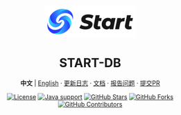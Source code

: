 <div align= "center">
    <img src="https://github.com/Spatio-Temporal-Lab/start-db-doc/blob/main/icon/logo.png?raw=true" alt="">
</div>

<div align= "center">

# START-DB

**中文** | [English](README.md) · [更新日志]() · [文档](https://github.com/Spatio-Temporal-Lab/cupid-db-doc) · [报告问题](https://github.com/Spatio-Temporal-Lab/start-db/issues) · [提交PR](https://github.com/Spatio-Temporal-Lab/start-db/pulls) 

[![License](https://img.shields.io/badge/license-GPLv3-green)](https://www.apache.org/licenses/LICENSE-2.0.html)
[![Java support](https://img.shields.io/badge/java-8-green)](https://openjdk.java.net/)
[![GitHub Stars](https://img.shields.io/github/stars/Spatio-Temporal-Lab/start-db)](https://github.com/chat2db/Chat2DB/stargazers)
[![GitHub Forks](https://img.shields.io/github/forks/Spatio-Temporal-Lab/start-db)](https://github.com/chat2db/Chat2DB/fork)
[![GitHub Contributors](https://img.shields.io/github/contributors/Spatio-Temporal-Lab/start-db)](https://github.com/chat2db/Chat2DB/graphs/contributors)

</div>
